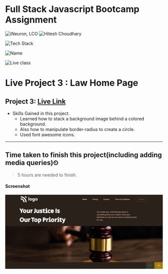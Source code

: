 # Full Stack Javascript Bootcamp Assignment

![iNeuron, LCO](https://img.shields.io/badge/iNeuron-LCO-green)
![Hitesh Choudhary](https://img.shields.io/badge/Hitesh--Choudhary-Full--stack--JS--bootcamp-red)

![Tech Stack](https://img.shields.io/badge/Tech%20Stack-HTML%20%7C%20CSS-blue)

![Name](https://img.shields.io/badge/Project%20Made%20by-Abhijeet%20Sharma-white)

![Live class](https://img.shields.io/badge/Live%20Project%203-Law%20Home%20Page-orange)

# Live Project 3 : Law Home Page

## Project 3: [Live Link](https://live-project-3-fs-js.netlify.app/)

-   Skills Gained in this project.
    -  Learned how to stack a background image behind a colored background.
    -  Also how to manipulate border-radius to create a circle.
    -  Used font awesome icons.
    
---

## Time taken to finish this project(including adding media queries)⏲

 >5 hours are needed to finish.

#### Screenshot

![Desktop](./screenshot/Project-3.png)
